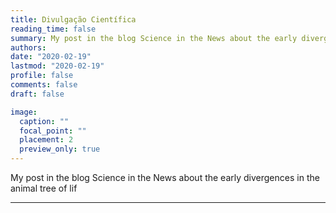 ```yaml
---
title: Divulgação Científica
reading_time: false
summary: My post in the blog Science in the News about the early divergences in the animal tree of life
authors:
date: "2020-02-19"
lastmod: "2020-02-19"
profile: false
comments: false
draft: false

image:
  caption: ""
  focal_point: ""
  placement: 2
  preview_only: true
---
```

My post in the blog Science in the News about the early divergences in the animal tree of lif

---




